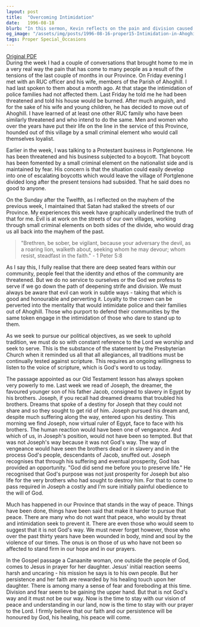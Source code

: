 ```yaml
---
layout: post
title:  "Overcoming Intimidation"
date:   1996-08-18
blurb: "In this sermon, Kevin reflects on the pain and division caused by recent tensions in the community. He condemns the intimidation of police families and local businesses, urging the community to resist evil and pursue peace with reference to scripture. Kevin draws parallels with Joseph's story, emphasizing forgiveness and God's purpose for peace, and encourages steadfast faith and persistence in seeking God's healing."
og_image: "/assets/img/posts/1996-08-16-proper15-Intimidation-in-Ahoghill.png"
tags: Proper Special_Occasions
---
```

[Original PDF](/assets/pdf/1996-08-16-proper15-Intimidation-in-Ahoghill.pdf)    
During the week I had a couple of conversations that brought home to me in a very real way the pain that has come to many people as a result of the tensions of the last couple of months in our Province. On Friday evening I met with an RUC officer and his wife, members of the Parish of Ahoghill. I had last spoken to them about a month ago. At that stage the intimidation of police families had not affected them. Last Friday he told me he had been threatened and told his house would be burned. After much anguish, and for the sake of his wife and young children, he has decided to move out of Ahoghill. I have learned of at least one other RUC family who have been similarly threatened and who intend to do the same. Men and women who over the years have put their life on the line in the service of this Province, hounded out of this village by a small criminal element who would call themselves loyalist.

Earlier in the week, I was talking to a Protestant business in Portglenone. He has been threatened and his business subjected to a boycott. That boycott has been fomented by a small criminal element on the nationalist side and is maintained by fear. His concern is that the situation could easily develop into one of escalating boycotts which would leave the village of Portglenone divided long after the present tensions had subsided. That he said does no good to anyone.

On the Sunday after the Twelfth, as I reflected on the mayhem of the previous week, I maintained that Satan had stalked the streets of our Province. My experiences this week have graphically underlined the truth of that for me. Evil is at work on the streets of our own villages, working through small criminal elements on both sides of the divide, who would drag us all back into the mayhem of the past.

> "Brethren, be sober, be vigilant, because your adversary the devil, as a roaring lion, walketh about, seeking whom he may devour; whom resist, steadfast in the faith." - 1 Peter 5:8

As I say this, I fully realise that there are deep seated fears within our community, people feel that the identity and ethos of the community are threatened. But we do no service to ourselves or the God we profess to serve if we go down the path of deepening strife and division. We must always be aware that evil can work in subtle ways - taking that which is good and honourable and perverting it. Loyalty to the crown can be perverted into the mentality that would intimidate police and their families out of Ahoghill. Those who purport to defend their communities by the same token engage in the intimidation of those who dare to stand up to them.

As we seek to pursue our political objectives, as we seek to uphold tradition, we must do so with constant reference to the Lord we worship and seek to serve. This is the substance of the statement by the Presbyterian Church when it reminded us all that all allegiances, all traditions must be continually tested against scripture. This requires an ongoing willingness to listen to the voice of scripture, which is God's word to us today.

The passage appointed as our Old Testament lesson has always spoken very powerly to me. Last week we read of Joseph, the dreamer, the favoured younger son of his father Jacob, consigned to slavery in Egypt by his brothers. Joseph, if you recall had dreamed dreams that troubled his brothers. Dreams that spoke of a destiny for Joseph that they could not share and so they sought to get rid of him. Joseph pursued his dream and, despite much suffering along the way, entered upon his destiny. This morning we find Joseph, now virtual ruler of Egypt, face to face with his brothers. The human reaction would have been one of vengeance. And which of us, in Joseph's position, would not have been so tempted. But that was not Joseph's way because it was not God's way. The way of vengeance would have seen the brothers dead or in slavery and in the process God's people, descendants of Jacob, snuffed out. Joseph recognises that through his suffering and eventual prosperity, God has provided an opportunity. "God did send me before you to preserve life." He recognised that God's purpose was not just prosperity for Joseph but also life for the very brothers who had sought to destroy him. For that to come to pass required in Joseph a costly and I'm sure initially painful obedience to the will of God.

Much has happened in our Province that stands in the way of peace. Things have been done, things have been said that make it harder to pursue that peace. There are many who do not want that peace, who would by threat and intimidation seek to prevent it. There are even those who would seem to suggest that it is not God's way. We must never forget however, those who over the past thirty years have been wounded in body, mind and soul by the violence of our times. The onus is on those of us who have not been so affected to stand firm in our hope and in our prayers.

In the Gospel passage a Canaanite woman, one outside the people of God, comes to Jesus in prayer for her daughter. Jesus' initial reaction seems harsh and uncaring - his mission he says is to his own people. But her persistence and her faith are rewarded by his healing touch upon her daughter. There is among many a sense of fear and foreboding at this time. Division and fear seem to be gaining the upper hand. But that is not God's way and it must not be our way. Now is the time to stay with our vision of peace and understanding in our land, now is the time to stay with our prayer to the Lord. I firmly believe that our faith and our persistence will be honoured by God, his healing, his peace will come.
